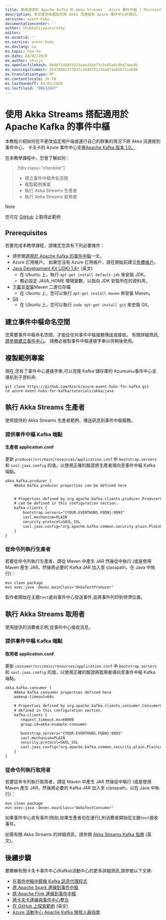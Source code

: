 ```yaml
---
title: 使用適用於 Apache Kafka 的 Akka Streams - Azure 事件中樞 | Microsoft Docs
description: 本文提供有關如何將 Akka 流連接到 Azure 事件中心的資訊。
services: event-hubs
documentationcenter: ''
author: ShubhaVijayasarathy
editor: ''
ms.assetid: ''
ms.service: event-hubs
ms.devlang: na
ms.topic: how-to
ms.date: 04/02/2020
ms.author: shvija
ms.openlocfilehash: 0b96f1448fd223aae2dde77c5c05a8c9bd74ee9b
ms.sourcegitcommit: d597800237783fc384875123ba47aab5671ceb88
ms.translationtype: MT
ms.contentlocale: zh-TW
ms.lasthandoff: 04/03/2020
ms.locfileid: "80632847"
---
```

# <a name="using-akka-streams-with-event-hubs-for-apache-kafka"></a>使用 Akka Streams 搭配適用於 Apache Kafka 的事件中樞
本教程介紹如何在不更改協定用戶端或運行自己的群集的情況下將 Akka 流連接到事件中心。 卡夫卡的 Azure 事件中心支援[Apache Kafka 版本 1.0。](https://kafka.apache.org/10/documentation.html)

在本教學課程中，您會了解如何：
> [!div class="checklist"]
> * 建立事件中樞命名空間
> * 複製範例專案
> * 執行 Akka Streams 生產者 
> * 執行 Akka Streams 取用者

> [!NOTE]
> 您可在 [GitHub](https://github.com/Azure/azure-event-hubs-for-kafka/tree/master/tutorials/akka/java) 上取得此範例

## <a name="prerequisites"></a>Prerequisites

若要完成本教學課程，請確定您具有下列必要條件：

* 請參閱[適用於 Apache Kafka 的事件中樞](event-hubs-for-kafka-ecosystem-overview.md)一文。 
* Azure 訂用帳戶。 如果您沒有 Azure 訂用帳戶，請在開始前建立[免費帳戶](https://azure.microsoft.com/free/?ref=microsoft.com&utm_source=microsoft.com&utm_medium=docs&utm_campaign=visualstudio)。
* [Java Development Kit (JDK) 1.8+](https://aka.ms/azure-jdks) \(英文\)
    * 在 Ubuntu 上，執行 `apt-get install default-jdk` 來安裝 JDK。
    * 務必設定 JAVA_HOME 環境變數，以指向 JDK 安裝所在的資料夾。
* [下載](https://maven.apache.org/download.cgi)並[安裝](https://maven.apache.org/install.html)Maven 二進位存檔
    * 在 Ubuntu 上，您可以執行 `apt-get install maven` 來安裝 Maven。
* [Git](https://www.git-scm.com/downloads)
    * 在 Ubuntu 上，您可以執行 `sudo apt-get install git` 來安裝 Git。

## <a name="create-an-event-hubs-namespace"></a>建立事件中樞命名空間

您需要事件中樞命名空間，才能從任何事件中樞服務傳送或接收。 有關詳細資訊[,請參閱建立事件中心](event-hubs-create.md)。 請務必複製事件中樞連接字串以供稍後使用。

## <a name="clone-the-example-project"></a>複製範例專案

現在,您有了事件中心連接字串,可以克隆 Kafka 儲存庫的 Azure`akka`事件中心並 導航到子資料夾:

```shell
git clone https://github.com/Azure/azure-event-hubs-for-kafka.git
cd azure-event-hubs-for-kafka/tutorials/akka/java
```

## <a name="run-akka-streams-producer"></a>執行 Akka Streams 生產者

使用提供的 Akka Streams 生產者範例，傳送訊息到事件中樞服務。

### <a name="provide-an-event-hubs-kafka-endpoint"></a>提供事件中樞 Kafka 端點

#### <a name="producer-applicationconf"></a>生產者 application.conf

更新 `producer/src/main/resources/application.conf` 中 `bootstrap.servers` 和 `sasl.jaas.config` 的值，以使用正確的驗證將生產者導向至事件中樞 Kafka 端點。

```xml
akka.kafka.producer {
    #Akka Kafka producer properties can be defined here


    # Properties defined by org.apache.kafka.clients.producer.ProducerConfig
    # can be defined in this configuration section.
    kafka-clients {
        bootstrap.servers="{YOUR.EVENTHUBS.FQDN}:9093"
        sasl.mechanism=PLAIN
        security.protocol=SASL_SSL
        sasl.jaas.config="org.apache.kafka.common.security.plain.PlainLoginModule required username=\"$ConnectionString\" password=\"{YOUR.EVENTHUBS.CONNECTION.STRING}\";"
    }
}
```

### <a name="run-producer-from-the-command-line"></a>從命令列執行生產者

若要從命令列執行生產者，請從 Maven 中產生 JAR 然後從中執行 (或是使用 Maven 產生 JAR，然後將必要的 Kafka JAR 加入至 classpath，在 Java 中執行)：

```shell
mvn clean package
mvn exec:java -Dexec.mainClass="AkkaTestProducer"
```

製作者開始在主題`test`處向事件中心發送事件,並將事件列印到停滯位置。

## <a name="run-akka-streams-consumer"></a>執行 Akka Streams 取用者

使用提供的消費者示例,從事件中心接收消息。

### <a name="provide-an-event-hubs-kafka-endpoint"></a>提供事件中樞 Kafka 端點

#### <a name="consumer-applicationconf"></a>取用者 application.conf

更新 `consumer/src/main/resources/application.conf` 中 `bootstrap.servers` 和 `sasl.jaas.config` 的值，以使用正確的驗證將取用者導向至事件中樞 Kafka 端點。

```xml
akka.kafka.consumer {
    #Akka Kafka consumer properties defined here
    wakeup-timeout=60s

    # Properties defined by org.apache.kafka.clients.consumer.ConsumerConfig
    # defined in this configuration section.
    kafka-clients {
       request.timeout.ms=60000
       group.id=akka-example-consumer

       bootstrap.servers="{YOUR.EVENTHUBS.FQDN}:9093"
       sasl.mechanism=PLAIN
       security.protocol=SASL_SSL
       sasl.jaas.config="org.apache.kafka.common.security.plain.PlainLoginModule required username=\"$ConnectionString\" password=\"{YOUR.EVENTHUBS.CONNECTION.STRING}\";"
    }
}
```

### <a name="run-consumer-from-the-command-line"></a>從命令列執行取用者

若要從命令列執行取用者，請從 Maven 中產生 JAR 然後從中執行 (或是使用 Maven 產生 JAR，然後將必要的 Kafka JAR 加入至 classpath，以在 Java 中執行)：

```shell
mvn clean package
mvn exec:java -Dexec.mainClass="AkkaTestConsumer"
```

如果事件中心具有事件(例如,如果生產者也在運行),則消費者開始從主題`test`接收事件。 

如需有關 Akka Streams 的詳細資訊，請參閱 [Akka Streams Kafka 指南](https://doc.akka.io/docs/akka-stream-kafka/current/home.html) \(英文\)。

## <a name="next-steps"></a>後續步驟
要瞭解有關卡夫卡事件中心(Kafka)活動中心的更多詳細資訊,請參閱以下文章:  

- [在事件中樞中鏡像 Kafka 訊息代理程式](event-hubs-kafka-mirror-maker-tutorial.md)
- [將 Apache Spark 連線到事件中樞](event-hubs-kafka-spark-tutorial.md)
- [將 Apache Flink 連線到事件中樞](event-hubs-kafka-flink-tutorial.md)
- [將卡夫卡連線與事件中心整合](event-hubs-kafka-connect-tutorial.md)
- [在 GitHub 上探索範例](https://github.com/Azure/azure-event-hubs-for-kafka) \(英文\)
- [Azure 活動中心 Apache Kafka 開發人員指南](apache-kafka-developer-guide.md)

